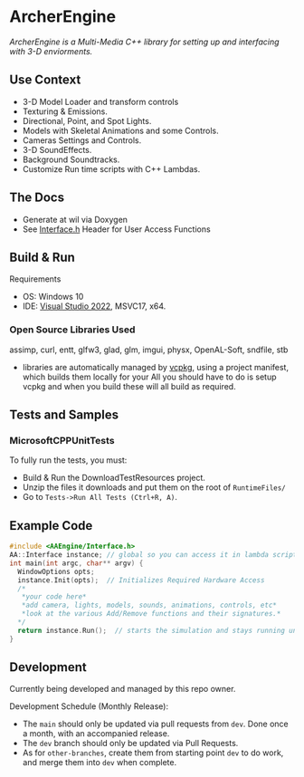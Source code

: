 # ArcherEngine

*ArcherEngine is a Multi-Media C++ library for setting up and interfacing with 3-D enviorments.*

## Use Context

- 3-D Model Loader and transform controls
- Texturing & Emissions. 
- Directional, Point, and Spot Lights.
- Models with Skeletal Animations and some Controls.
- Cameras Settings and Controls.
- 3-D SoundEffects.
- Background Soundtracks.
- Customize Run time scripts with C++ Lambdas.

## The Docs

  - Generate at wil via Doxygen
  - See [Interface.h](AAEngine/include/AAEngine/Interface.h) Header for User Access Functions

## Build & Run

Requirements
 - OS: Windows 10
 - IDE: [Visual Studio 2022](https://visualstudio.microsoft.com/vs/), MSVC17, x64. 

### Open Source Libraries Used

assimp, curl, entt, glfw3, glad, glm, imgui, physx, OpenAL-Soft, sndfile, stb

- libraries are automatically managed by [vcpkg](https://github.com/microsoft/vcpkg), using a project manifest, which builds them locally for your  All you should have to do is setup vcpkg and when you build these will all build as required.

## Tests and Samples

### MicrosoftCPPUnitTests

To fully run the tests, you must:
 - Build & Run the DownloadTestResources project. 
 - Unzip the files it downloads and put them on the root of `RuntimeFiles/`
 - Go to `Tests->Run All Tests (Ctrl+R, A)`.

## Example Code

```cpp
#include <AAEngine/Interface.h>
AA::Interface instance; // global so you can access it in lambda scripting
int main(int argc, char** argv) {
  WindowOptions opts;
  instance.Init(opts);  // Initializes Required Hardware Access
  /* 
   *your code here* 
   *add camera, lights, models, sounds, animations, controls, etc*
   *look at the various Add/Remove functions and their signatures.*
  */
  return instance.Run();  // starts the simulation and stays running until Shutdown() or Window.Close()
}
```


## Development

Currently being developed and managed by this repo owner.

Development Schedule (Monthly Release):
- The `main` should only be updated via pull requests from `dev`. Done once a month, with an accompanied release.
- The `dev` branch should only be updated via Pull Requests.
- As for `other-branches`, create them from starting point `dev` to do work, and merge them into `dev` when complete. 